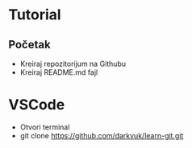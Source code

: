 # Tutorial

## Početak
- Kreiraj repozitorijum na Githubu
- Kreiraj README.md fajl

# VSCode
- Otvori terminal
- git clone https://github.com/darkvuk/learn-git.git
